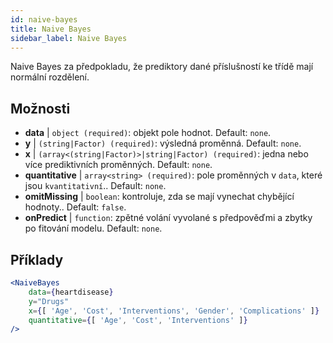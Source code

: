 ```yaml
---
id: naive-bayes
title: Naive Bayes
sidebar_label: Naive Bayes
---
```


Naive Bayes za předpokladu, že prediktory dané příslušností ke třídě mají normální rozdělení.

## Možnosti

* __data__ | `object (required)`: objekt pole hodnot. Default: `none`.
* __y__ | `(string|Factor) (required)`: výsledná proměnná. Default: `none`.
* __x__ | `(array<(string|Factor)>|string|Factor) (required)`: jedna nebo více prediktivních proměnných. Default: `none`.
* __quantitative__ | `array<string> (required)`: pole proměnných v `data`, které jsou `kvantitativní`.. Default: `none`.
* __omitMissing__ | `boolean`: kontroluje, zda se mají vynechat chybějící hodnoty.. Default: `false`.
* __onPredict__ | `function`: zpětné volání vyvolané s předpověďmi a zbytky po fitování modelu. Default: `none`.


## Příklady

```jsx live
<NaiveBayes 
    data={heartdisease} 
    y="Drugs"
    x={[ 'Age', 'Cost', 'Interventions', 'Gender', 'Complications' ]}
    quantitative={[ 'Age', 'Cost', 'Interventions' ]}
/>
```

